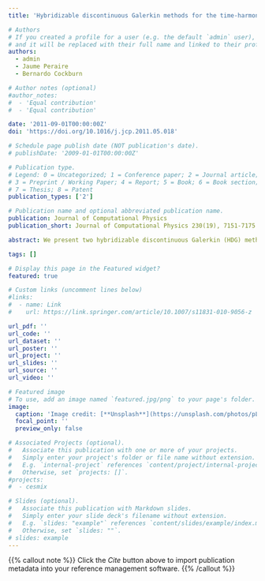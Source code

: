 ```yaml
---
title: 'Hybridizable discontinuous Galerkin methods for the time-harmonic Maxwells equations'

# Authors
# If you created a profile for a user (e.g. the default `admin` user), write the username (folder name) here
# and it will be replaced with their full name and linked to their profile.
authors:  
  - admin
  - Jaume Peraire
  - Bernardo Cockburn

# Author notes (optional)
#author_notes:
#  - 'Equal contribution'
#  - 'Equal contribution'

date: '2011-09-01T00:00:00Z'
doi: 'https://doi.org/10.1016/j.jcp.2011.05.018'

# Schedule page publish date (NOT publication's date).
# publishDate: '2009-01-01T00:00:00Z'

# Publication type.
# Legend: 0 = Uncategorized; 1 = Conference paper; 2 = Journal article;
# 3 = Preprint / Working Paper; 4 = Report; 5 = Book; 6 = Book section;
# 7 = Thesis; 8 = Patent
publication_types: ['2']

# Publication name and optional abbreviated publication name.
publication: Journal of Computational Physics
publication_short: Journal of Computational Physics 230(19), 7151-7175

abstract: We present two hybridizable discontinuous Galerkin (HDG) methods for the numerical solution of the time-harmonic Maxwell?s equations. The first HDG method explicitly enforces the divergence-free condition and thus necessitates the introduction of a Lagrange multiplier. It produces a linear system for the degrees of freedom of the approximate traces of both the tangential component of the vector field and the Lagrange multiplier. The second HDG method does not explicitly enforce the divergence-free condition and thus results in a linear system for the degrees of freedom of the approximate trace of the tangential component of the vector field only. For both HDG methods, the approximate vector field converges with the optimal order of k + 1 in the L2-norm, when polynomials of degree k are used to represent all the approximate variables. We propose elementwise postprocessing to obtain a new Hcurl-conforming approximate vector field which converges with order k + 1 in the Hcurl-norm. We present extensive numerical examples to demonstrate and compare the performance of the HDG methods.

tags: []

# Display this page in the Featured widget?
featured: true

# Custom links (uncomment lines below)
#links:
#  - name: Link
#    url: https://link.springer.com/article/10.1007/s11831-010-9056-z

url_pdf: ''
url_code: ''
url_dataset: ''
url_poster: ''
url_project: ''
url_slides: ''
url_source: ''
url_video: ''

# Featured image
# To use, add an image named `featured.jpg/png` to your page's folder.
image:
  caption: 'Image credit: [**Unsplash**](https://unsplash.com/photos/pLCdAaMFLTE)'
  focal_point: ''
  preview_only: false

# Associated Projects (optional).
#   Associate this publication with one or more of your projects.
#   Simply enter your project's folder or file name without extension.
#   E.g. `internal-project` references `content/project/internal-project/index.md`.
#   Otherwise, set `projects: []`.
#projects:
#  - cesmix

# Slides (optional).
#   Associate this publication with Markdown slides.
#   Simply enter your slide deck's filename without extension.
#   E.g. `slides: "example"` references `content/slides/example/index.md`.
#   Otherwise, set `slides: ""`.
# slides: example
---
```


{{% callout note %}}
Click the _Cite_ button above to import publication metadata into your reference management software.
{{% /callout %}}
